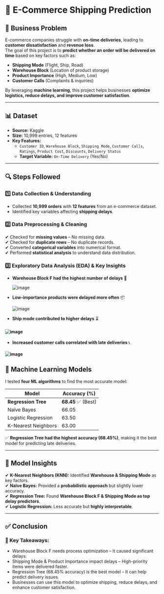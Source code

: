 # 🚀 E-Commerce Shipping Prediction  

## 📌 Business Problem  
E-commerce companies struggle with **on-time deliveries**, leading to **customer dissatisfaction** and **revenue loss**.  
The goal of this project is to **predict whether an order will be delivered on time** based on key factors such as:  
- **Shipping Mode** (Flight, Ship, Road)  
- **Warehouse Block** (Location of product storage)  
- **Product Importance** (High, Medium, Low)  
- **Customer Calls** (Complaints & inquiries)  

By leveraging **machine learning**, this project helps businesses **optimize logistics, reduce delays, and improve customer satisfaction**.  

---

## 📊 Dataset  
- **Source:** Kaggle  
- **Size:** 10,999 entries, 12 features  
- **Key Features:**  
  - `Customer ID`, `Warehouse Block`, `Shipping Mode`, `Customer Calls`, `Ratings`, `Product Cost`, `Discounts`, `Delivery Status`  
  - **Target Variable:** `On-Time Delivery` (Yes/No)  

---

## 🔍 Steps Followed  

### **1️⃣ Data Collection & Understanding**  
- Collected **10,999 orders** with **12 features** from an e-commerce dataset.  
- Identified key variables affecting **shipping delays**.  

### **2️⃣ Data Preprocessing & Cleaning**  
✔ Checked for **missing values** – No missing data.  
✔ Checked for **duplicate rows** – No duplicate records.  
✔ Converted **categorical variables** into numerical format.  
✔ Performed **statistical analysis** to understand data distribution.  

### **3️⃣ Exploratory Data Analysis (EDA) & Key Insights**  
- **Warehouse Block F had the highest number of delays** 🚧
  
  ![image](https://github.com/user-attachments/assets/ae464de0-01fc-48ba-b30f-648cb9f44961)
 
- **Low-importance products were delayed more often** 📦
  
  ![image](https://github.com/user-attachments/assets/6398be3b-874a-4e54-875a-ba903dbcbe63)

  
- **Ship mode contributed to higher delays** ⏳
  
#### ![image](https://github.com/user-attachments/assets/6921d603-ed25-4db5-a42f-7f32c64b3ab9)

    
- **Increased customer calls correlated with late deliveries** 📞  

#### ![image](https://github.com/user-attachments/assets/c68817e7-6f52-4422-b978-5f0c332da77c)


## 🧠 Machine Learning Models  
I tested **four ML algorithms** to find the most accurate model:  

| **Model**               | **Accuracy (%)** |
|-------------------------|------------------|
| **Regression Tree**     | **68.45** ✅ (Best) |
| Naïve Bayes            | 66.05            |
| Logistic Regression    | 63.50            |
| K-Nearest Neighbors    | 63.00            |

✅ **Regression Tree had the highest accuracy (68.45%)**, making it the best model for predicting late deliveries.  

---

## 🔬 Model Insights  
✔ **K-Nearest Neighbors (KNN):** Identified **Warehouse & Shipping Mode** as key factors.  
✔ **Naïve Bayes:** Provided a **probabilistic approach** but slightly lower accuracy.  
✔ **Regression Tree:** Found **Warehouse Block F & Shipping Mode as top delay predictors**.  
✔ **Logistic Regression:** Less accurate but **highly interpretable**.  

---

##  ✅ Conclusion
### 🎯 Key Takeaways:
- Warehouse Block F needs process optimization – It caused significant delays.
- Shipping Mode & Product Importance impact delays – High-priority items were delivered faster.
- Regression Tree (68.45% accuracy) is the best model – It can help predict delivery issues.
- Businesses can use this model to optimize shipping, reduce delays, and enhance customer satisfaction.

